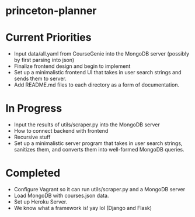 # princeton-planner

Current Priorities
===================
- Input data/all.yaml from CourseGenie into the MongoDB server (possibly by first parsing into json)
- Finalize frontend design and begin to implement
- Set up a minimalistic frontend UI that takes in user search strings and sends them to server.
- Add README.md files to each directory as a form of documentation. 

In Progress
====================
- Input the results of utils/scraper.py into the MongoDB server
- How to connect backend with frontend
- Recursive stuff
- Set up a minimalistic server program that takes in user search strings, sanitizes them, and converts them into well-formed MongoDB queries.

Completed
====================
- Configure Vagrant so it can run utils/scraper.py and a MongoDB server
- Load MongoDB with courses.json data.
- Set up Heroku Server. 
- We know what a framework is! yay lol (Django and Flask)
